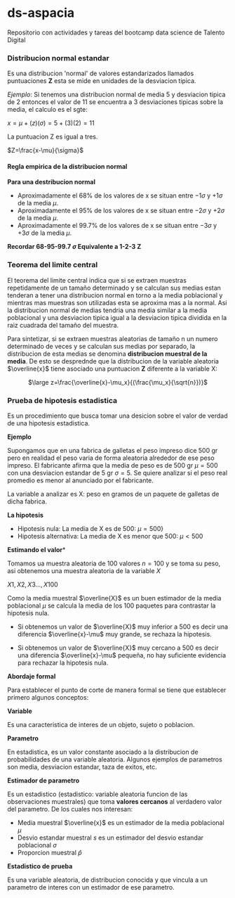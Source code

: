 # ds-aspacia
Repositorio con actividades y tareas del bootcamp data science de Talento Digital

### Distribucion normal estandar

Es una distribucion 'normal' de valores estandarizados llamados puntuaciones **Z** esta se mide en unidades de la desviacion tipica.

*Ejemplo*: Si tenemos una distribucion normal de media 5 y desviacion tipica de 2 entonces el valor de 11 se encuentra a 3 desviaciones tipicas sobre la media, el calculo es el sgte:

$x=\mu + (z)(\sigma) = 5 +(3)(2) = 11$

La puntuacion Z es igual a tres.

$Z=\frac{x-\mu}{\sigma}$

#### Regla empirica de la distribucion normal
**Para una destribucion normal**

- Aproximadamente el 68% de los valores de x se situan entre $-1\sigma$ y $+1\sigma$ de la media $\mu$.
- Aproximadamente el 95% de los valores de x se situan entre $-2\sigma$ y $+2\sigma$ de la media $\mu$.
- Aproximadamente el 99.7% de los valores de x se situan entre $-3\sigma$ y $+3\sigma$ de la media $\mu$.

**Recordar 68-95-99.7 $\sigma$ Equivalente a 1-2-3 Z**

### Teorema del limite central

El teorema del limite central indica que si se extraen muestras repetidamente de un tamaño determinado y se calculan sus medias estan tenderan a tener una distribucion normal en torno a la media poblacional y mientras mas muestras son utilizadas esta se aproxima mas a la normal. Asi la distribucion normal de medias tendria una media similar a la media poblacional y una desviacion tipica igual a la desviacion tipica dividida en la raiz cuadrada del tamaño del muestra.

Para sintetizar, si se extraen muestras aleatorias de tamaño n un numero determinado de veces y se calculan sus medias por separado, la distribucion de esta medias se denomina **distribucion muestral de la media**. De esto se desprednde que la distribucion de la variable aleatoria $\overline{x}$ tiene asociado una puntuacion **Z** diferente a la variable X:

<p align="center">
    $\large z=\frac{\overline{x}-\mu_x}{(\frac{\mu_x}{\sqrt{n}})}$
</p>


### Prueba de hipotesis estadistica 

Es un procedimiento que busca tomar una desicion sobre el valor de verdad de una hipotesis estadistica.

**Ejemplo**

Supongamos que en una fabrica de galletas el peso impreso dice 500 gr pero en realidad el peso varia de forma aleatoria alrededor de ese peso impreso.
El fabricante afirma que la media de peso es de 500 gr $\mu=500$ con una desviacion estandar de 5 gr $\sigma=5$. Se quiere analizar si el peso real promedio es menor al anunciado por el fabricante.

La variable a analizar es X: peso en gramos de un paquete de galletas de dicha fabrica.

**La hipotesis**

- Hipotesis nula: La media de X es de 500: $\mu=500$}
- Hipotesis alternativa: La media de X es menor que 500: $\mu<500$

**Estimando el valor***

Tomamos ua muestra aleatoria de 100 valores $n=100$ y se toma su peso, asi obtenemos una muestra aleatoria de la variable $X$

$X1, X2, X3..., X100$

Como la media muestral $\overline{X}$ es un buen estimador de la media poblacional $\mu$ se calcula la media de los 100 paquetes para contrastar la hipotesis nula.

- Si obtenemos un valor de $\overline{X}$ muy inferior a 500 es decir una diferencia $\overline{x}-\mu$ muy grande, se rechaza la hipotesis.

- Si obtenemos un valor de $\overline{X}$ muy cercano a 500 es decir una diferencia $\overline{x}-\mu$ pequeña, no hay suficiente evidencia para rechazar la hipotesis nula.

**Abordaje formal**

Para establecer el punto de corte de manera formal se tiene que establecer primero algunos conceptos:

**Variable**

Es una caracteristica de interes de un objeto, sujeto o poblacion.

**Parametro**

En estadistica, es un valor constante asociado a la distribucion de probabilidades de una variable aleatoria. Algunos ejemplos de parametros son media, desviacion estandar, taza de exitos, etc.

**Estimador de parametro**

Es un estadistico (estadistico: variable aleatoria funcion de las observaciones muestrales) que toma **valores cercanos** al verdadero valor del parametro. De los cuales nos interesan:

- Media muestral $\overline{x}$ es un estimador de la media poblacional $\mu$
- Desvio estandar muestral $s$ es un estimador del desvio estandar poblacional $\sigma$
- Proporcion muestral $\hat{p}$

**Estadistico de prueba**

Es una variable aleatoria, de distribucion conocida y que vincula a un parametro de interes con un estimador de ese parametro.

